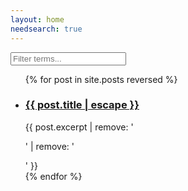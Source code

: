```yaml
---
layout: home
needsearch: true
---
```

<input type="text" id="termSearch" onkeyup="filterTerms()" placeholder="Filter terms...">

<ul class="post-list" id="termsList">
  {% for post in site.posts reversed %}
    <li>
      <h3>
        <a class="post-link" href="{{ site.baseurl }}{{ post.url }}">
          {{ post.title | escape }}
        </a>
      </h3>
      <span>{{ post.excerpt | remove: '<p>' | remove: '</p>' }}</span>
    </li>
  {% endfor %}
</ul>
